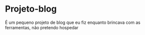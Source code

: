 # Projeto-blog
É um pequeno projeto de blog que eu fiz enquanto brincava com as ferramentas, não pretendo hospedar
